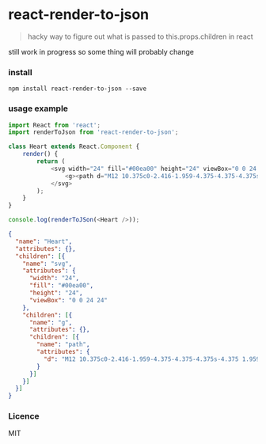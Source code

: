 # react-render-to-json

> hacky way to figure out what is passed to this.props.children in react

still work in progress so some thing will probably change

### install

```
npm install react-render-to-json --save
```

### usage example

```javascript
import React from 'react';
import renderToJson from 'react-render-to-json';

class Heart extends React.Component {
    render() {
        return (
            <svg width="24" fill="#00ea00" height="24" viewBox="0 0 24 24">
                <g><path d="M12 10.375c0-2.416-1.959-4.375-4.375-4.375s-4.375 1.959-4.375 4.375c0 1.127.159 2.784 1.75 4.375l7 5.25s5.409-3.659 7-5.25 1.75-3.248 1.75-4.375c0-2.416-1.959-4.375-4.375-4.375s-4.375 1.959-4.375 4.375"/></g>
            </svg>
        );
    }
}

console.log(renderToJSon(<Heart />));

```

```json
{
  "name": "Heart",
  "attributes": {},
  "children": [{
    "name": "svg",
    "attributes": {
      "width": "24",
      "fill": "#00ea00",
      "height": "24",
      "viewBox": "0 0 24 24"
    },
    "children": [{
      "name": "g",
      "attributes": {},
      "children": [{
        "name": "path",
        "attributes": {
          "d": "M12 10.375c0-2.416-1.959-4.375-4.375-4.375s-4.375 1.959-4.375 4.375c0 1.127.159 2.784 1.75 4.375l7 5.25s5.409-3.659 7-5.25 1.75-3.248 1.75-4.375c0-2.416-1.959-4.375-4.375-4.375s-4.375 1.959-4.375 4.375"
        }
      }]
    }]
  }]
}

```

### Licence

MIT
